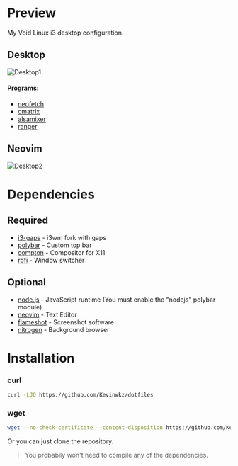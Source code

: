 # Preview
My Void Linux i3 desktop configuration.

## Desktop
![Desktop1](https://i.imgur.com/QHfp3FN.png)

#### Programs:
* [neofetch](https://github.com/dylanaraps/neofetch)
* [cmatrix](https://github.com/abishekvashok/cmatrix)
* [alsamixer](https://github.com/gittup/alsa-utils/tree/gittup/alsamixer)
* [ranger](https://github.com/ranger/ranger)

## Neovim
![Desktop2](https://i.imgur.com/5eQwgCJ.png)

# Dependencies

## Required
* [i3-gaps](https://github.com/Airblader/i3) - i3wm fork with gaps
* [polybar](https://github.com/polybar/polybar) - Custom top bar
* [compton](https://github.com/chjj/compton) - Compositor for X11
* [rofi](https://github.com/davatorium/rofi) - Window switcher

## Optional
* [node.js](https://github.com/nodejs/node) - JavaScript runtime (You must enable the "nodejs" polybar module)
* [neovim](https://github.com/neovim/neovim/wiki/Installing-Neovim) - Text Editor
* [flameshot](https://github.com/lupoDharkael/flameshot) - Screenshot software
* [nitrogen](https://github.com/l3ib/nitrogen/) - Background browser

# Installation
### curl
```bash
curl -LJO https://github.com/Kevinwkz/dotfiles
```

### wget
```bash
wget --no-check-certificate --content-disposition https://github.com/Kevinwkz/dotfiles
```

Or you can just clone the repository.
> You probabily won't need to compile any of the dependencies.
